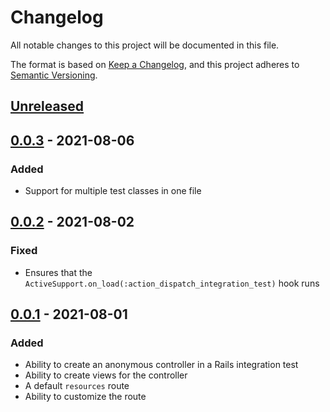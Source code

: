 # Changelog

All notable changes to this project will be documented in this file.

The format is based on [Keep a Changelog](https://keepachangelog.com/en/1.0.0/),
and this project adheres to [Semantic Versioning](https://semver.org/spec/v2.0.0.html).

## [Unreleased]

## [0.0.3] - 2021-08-06

### Added

* Support for multiple test classes in one file

## [0.0.2] - 2021-08-02

### Fixed

* Ensures that the `ActiveSupport.on_load(:action_dispatch_integration_test)`
  hook runs

## [0.0.1] - 2021-08-01

### Added

* Ability to create an anonymous controller in a Rails integration test
* Ability to create views for the controller
* A default `resources` route
* Ability to customize the route


[Unreleased]: https://github.com/zachahn/rails_anonymous_controller_testing/compare/v0.0.3...HEAD
[0.0.3]: https://github.com/zachahn/rails_anonymous_controller_testing/compare/v0.0.2...v0.0.3
[0.0.2]: https://github.com/zachahn/rails_anonymous_controller_testing/compare/v0.0.1...v0.0.2
[0.0.1]: https://github.com/zachahn/rails_anonymous_controller_testing/compare/v0.0.0...v0.0.1
